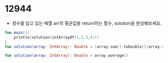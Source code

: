 # 12944

- 정수를 담고 있는 배열 arr의 평균값을 return하는 함수, solution을 완성해보세요.

```kotlin
fun main(){
    println(solution(intArrayOf(1,2,3,4)))
}
fun solution(array: IntArray): Double = (array.sum().toDouble()/array.size)
```

```kotlin
fun solution(array: IntArray): Double = array.average()
```

